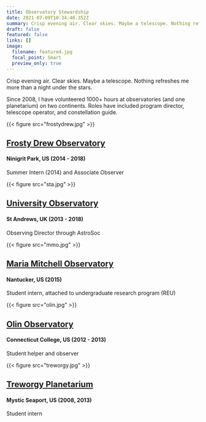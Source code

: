 ```yaml
---
title: Observatory Stewardship
date: 2021-07-09T10:34:48.352Z
summary: Crisp evening air. Clear skies. Maybe a telescope. Nothing refreshes me more than a night under the stars. 
draft: false
featured: false
links: []
image:
  filename: featured.jpg
  focal_point: Smart
  preview_only: true
---
```


Crisp evening air. Clear skies. Maybe a telescope. Nothing refreshes me more than a night under the stars. 

Since 2008, I have volunteered 1000+ hours at observatories (and one planetarium) on two continents. Roles have included program director, telescope operator, and constellation guide.

{{< figure src="frostydrew.jpg" >}}
## [Frosty Drew Observatory](https://frostydrew.org/)
#### Ninigrit Park, US (2014 - 2018)
Summer Intern (2014) and Associate Observer

{{< figure src="sta.jpg" >}}
## [University Observatory](https://observatory.wp.st-andrews.ac.uk/)
#### St Andrews, UK (2013 - 2018)
Observing Director through AstroSoc

{{< figure src="mmo.jpg" >}}
## [Maria Mitchell Observatory](https://www.mariamitchell.org/research-and-collections/astronomy/research)
#### Nantucker, US (2015)
Student intern, attached to undergraduate research program (REU)

{{< figure src="olin.jpg" >}}
## [Olin Observatory](https://www.conncoll.edu/sciences/science-facilities/observatories/)
#### Connecticut College, US (2012 - 2013)
Student helper and observer

{{< figure src="treworgy.jpg" >}}
## [Treworgy Planetarium](https://www.mysticseaport.org/explore/planetarium/)
#### Mystic Seaport, US (2008, 2013)
Student intern